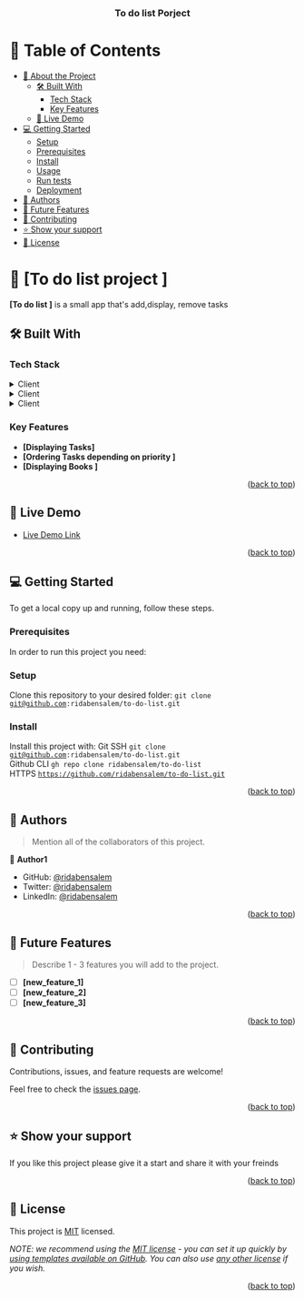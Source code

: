 <a name="readme-top"></a>


<div align="center">
  <br/>

  <h3><b>To do list Porject</b></h3>

</div>


# 📗 Table of Contents

- [📖 About the Project](#about-project)
  - [🛠 Built With](#built-with)
    - [Tech Stack](#tech-stack)
    - [Key Features](#key-features)
  - [🚀 Live Demo](#live-demo)
- [💻 Getting Started](#getting-started)
  - [Setup](#setup)
  - [Prerequisites](#prerequisites)
  - [Install](#install)
  - [Usage](#usage)
  - [Run tests](#run-tests)
  - [Deployment](#triangular_flag_on_post-deployment)
- [👥 Authors](#authors)
- [🔭 Future Features](#future-features)
- [🤝 Contributing](#contributing)
- [⭐️ Show your support](#support)
- [📝 License](#license)

# 📖 [To do list project ] <a name="about-project"></a>


**[To do list ]** is a small app that's add,display, remove tasks 

## 🛠 Built With <a name="built-with"></a>

### Tech Stack <a name="tech-stack"></a>


<details>
  <summary>Client</summary>
  <ul>
    <li><a href="https://www.javascript.com/">Javascript</a></li>
  </ul>
</details>

<details>
  <summary>Client </summary>
  <ul>
    <li><a https://html.com//">Html</a></li>
  </ul>
</details>
<details>
  <summary>Client </summary>
  <ul>
    <li><a https://Css.com//">Css </a></li>
  </ul>
</details>





### Key Features <a name="key-features"></a>


- **[Displaying Tasks]**
- **[Ordering Tasks depending on priority ]**
- **[Displaying Books ]**

<p align="right">(<a href="#readme-top">back to top</a>)</p>


## 🚀 Live Demo <a name="live-demo"></a>

- [Live Demo Link](https://yourdeployedapplicationlink.com)

<p align="right">(<a href="#readme-top">back to top</a>)</p>


## 💻 Getting Started <a name="getting-started"></a>


To get a local copy up and running, follow these steps.

### Prerequisites

In order to run this project you need:


### Setup

Clone this repository to your desired folder:
<code>git clone git@github.com:ridabensalem/to-do-list.git</code>

### Install

Install this project with:
Git SSH
<code>git clone git@github.com:ridabensalem/to-do-list.git</code><br>
Github CLI
<code>gh repo clone ridabensalem/to-do-list</code><br>
HTTPS
<code>https://github.com/ridabensalem/to-do-list.git</code><br>

<p align="right">(<a href="#readme-top">back to top</a>)</p>

<!-- AUTHORS -->

## 👥 Authors <a name="authors"></a>

> Mention all of the collaborators of this project.

👤 **Author1**

- GitHub: [@ridabensalem](https://github.com/ridabensalem)
- Twitter: [@ridabensalem](https://twitter.com/twitterhandle)
- LinkedIn: [@ridabensalem](https://www.linkedin.com/in/rida-bensalem-7a3329158/)

<p align="right">(<a href="#readme-top">back to top</a>)</p>

<!-- FUTURE FEATURES -->

## 🔭 Future Features <a name="future-features"></a>

> Describe 1 - 3 features you will add to the project.

- [ ] **[new_feature_1]**
- [ ] **[new_feature_2]**
- [ ] **[new_feature_3]**

<p align="right">(<a href="#readme-top">back to top</a>)</p>

<!-- CONTRIBUTING -->

## 🤝 Contributing <a name="contributing"></a>

Contributions, issues, and feature requests are welcome!

Feel free to check the [issues page](../../issues/).

<p align="right">(<a href="#readme-top">back to top</a>)</p>


## ⭐️ Show your support <a name="support"></a>

If you like this project please give it a start and share it with your freinds 

<p align="right">(<a href="#readme-top">back to top</a>)</p>


## 📝 License <a name="license"></a>

This project is [MIT](MIT.md) licensed.

_NOTE: we recommend using the [MIT license](https://choosealicense.com/licenses/mit/) - you can set it up quickly by [using templates available on GitHub](https://docs.github.com/en/communities/setting-up-your-project-for-healthy-contributions/adding-a-license-to-a-repository). You can also use [any other license](https://choosealicense.com/licenses/) if you wish._

<p align="right">(<a href="#readme-top">back to top</a>)</p>
